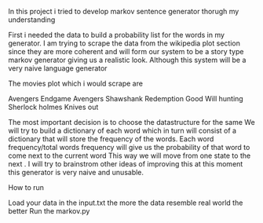 In this project i tried to develop markov sentence generator thorugh my understanding

First i needed the data to build a probability list for the words in my generator.
I am trying to scrape the data from the wikipedia plot section since they are more coherent and will form our system to be a
story type markov generator giving us a realistic look. Although this system will be a very naive language generator 

The movies plot which i would scrape are

Avengers Endgame
Avengers
Shawshank Redemption
Good Will hunting
Sherlock holmes
Knives out

The most important decision is to choose the datastructure for the same
We will try to build a dictionary of each word which in turn will consist of a dictionary that will store the frequency of the words. Each word frequency/total words frequency will give us the probability of that word to come next to the current word 
This way we will move from one state to the next .
I will try to brainstrom other ideas of improving this at this moment this generator is very naive and unusable.

How to run

Load your data in the input.txt the more the data resemble real world the better
Run the markov.py 
